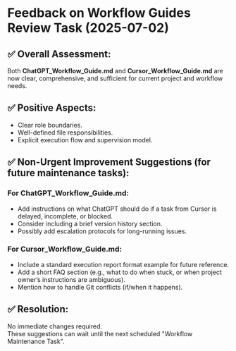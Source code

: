 
# Feedback on Workflow Guides Review Task (2025-07-02)

## ✅ Overall Assessment:
Both **ChatGPT_Workflow_Guide.md** and **Cursor_Workflow_Guide.md** are now clear, comprehensive, and sufficient for current project and workflow needs.

## ✅ Positive Aspects:
- Clear role boundaries.
- Well-defined file responsibilities.
- Explicit execution flow and supervision model.

## ✅ Non-Urgent Improvement Suggestions (for future maintenance tasks):

### For ChatGPT_Workflow_Guide.md:
- Add instructions on what ChatGPT should do if a task from Cursor is delayed, incomplete, or blocked.
- Consider including a brief version history section.
- Possibly add escalation protocols for long-running issues.

### For Cursor_Workflow_Guide.md:
- Include a standard execution report format example for future reference.
- Add a short FAQ section (e.g., what to do when stuck, or when project owner’s instructions are ambiguous).
- Mention how to handle Git conflicts (if/when it happens).

## ✅ Resolution:
No immediate changes required.  
These suggestions can wait until the next scheduled "Workflow Maintenance Task".
